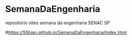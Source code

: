 # SemanaDaEngenharia
repositório sites semana da engenharia SENAC SP

#https://55hian.github.io/SemanaDaEngenharia/Index.html

